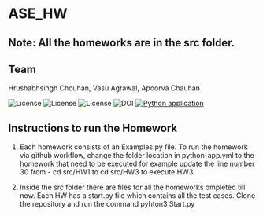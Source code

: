 # ASE_HW

## Note: All the homeworks are in the src folder.

## Team
Hrushabhsingh Chouhan, Vasu Agrawal, Apoorva Chauhan  

![License](https://img.shields.io/github/license/apoorvacha/ASE_HW2)
![License](https://app.travis-ci.com/apoorvacha/ASE_HW1.svg?branch=master)
![License](https://img.shields.io/github/issues/apoorvacha/ASE_HW2?style=plastic)
![DOI](https://zenodo.org/badge/DOI/10.5281/zenodo.7562628.svg)
[![Python application](https://github.com/apoorvacha/ASE_HW2/actions/workflows/python-app.yml/badge.svg)](https://github.com/apoorvacha/ASE_HW2/actions/workflows/python-app.yml)

## Instructions to run the Homework 
1. Each homework consists of an Examples.py file. To run the homework via github workflow, change the folder location in python-app.yml to the homework that need to be executed for example update the line number 30 from  - cd src/HW1 to cd src/HW3 to execute HW3.  

2. Inside the src folder there are files for all the homeworks ompleted till now. Each HW has a start.py file which contains all the test cases. Clone the repository and run the command 
  pyhton3 Start.py

